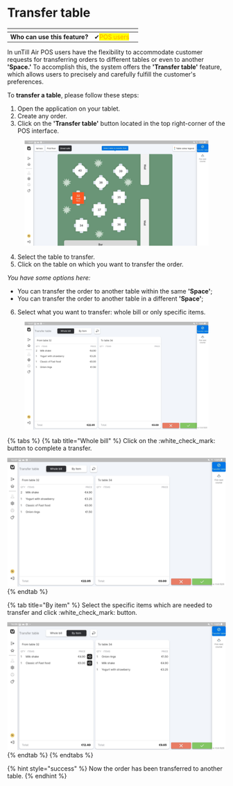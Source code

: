 # Transfer table

<table data-card-size="large" data-view="cards"><thead><tr><th></th><th></th><th></th></tr></thead><tbody><tr><td><strong>Who can use this feature?</strong></td><td><span data-gb-custom-inline data-tag="emoji" data-code="2714">✔</span><mark style="color:orange;">POS users</mark></td><td></td></tr></tbody></table>

In unTill Air POS users have the flexibility to accommodate customer requests for transferring orders to different tables or even to another **'Space.'** To accomplish this, the system offers the **'Transfer table'** feature, which allows users to precisely and carefully fulfill the customer's preferences.

To **transfer a table**, please follow these steps:

1. Open the application on your tablet.
2. Create any order.
3. Click on the **'Transfer table'** button located in the top right-corner of the POS interface.

<figure><img src="../../../.gitbook/assets/transfer-able.jpeg" alt=""><figcaption></figcaption></figure>

4. Select the table to transfer.
5. Click on the table on which you want to transfer the order.

_You have some options here:_

* You can transfer the order to another table within the same **'Space'**;
* You can transfer the order to another table in a different **'Space'**;

6. Select what you want to transfer: whole bill or only specific items.

<figure><img src="../../../.gitbook/assets/transfer-table2.jpeg" alt=""><figcaption></figcaption></figure>

{% tabs %}
{% tab title="Whole bill" %}
Click on the :white\_check\_mark: button to complete a transfer.

![](../../../.gitbook/assets/transfer-table2.jpeg)
{% endtab %}

{% tab title="By item" %}
Select the specific items which are needed to transfer and click :white\_check\_mark: button.

![](../../../.gitbook/assets/transfer-table3.jpeg)
{% endtab %}
{% endtabs %}

{% hint style="success" %}
Now the order has been transferred to another table.
{% endhint %}
